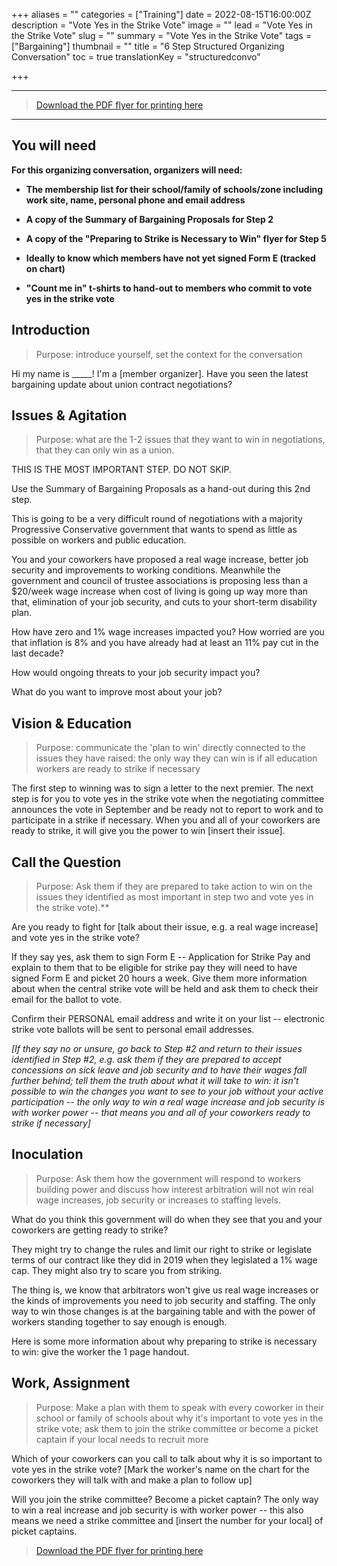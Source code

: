 +++
aliases = ""
categories = ["Training"]
date = 2022-08-15T16:00:00Z
description = "Vote Yes in the Strike Vote"
image = ""
lead = "Vote Yes in the Strike Vote"
slug = ""
summary = "Vote Yes in the Strike Vote"
tags = ["Bargaining"]
thumbnail = ""
title = "6 Step Structured Organizing Conversation"
toc = true
translationKey = "structuredconvo"

+++

--- 
> [Download the PDF flyer for printing here](/img/OSBCU_6_Step_Structured_Organizing_Conversation_Vote_Yes_in_Strike_Vote_2022_08_15.docx)

---

## You will need

**For this organizing conversation, organizers will need:**

-   **The membership list for their school/family of schools/zone
    including work site, name, personal phone and email address**

-   **A copy of the Summary of Bargaining Proposals for Step 2**

-   **A copy of the "Preparing to Strike is Necessary to Win" flyer for
    Step 5**

-   **Ideally to know which members have not yet signed Form E (tracked
    on chart)**

-   **"Count me in" t-shirts to hand-out to members who commit to vote
    yes in the strike vote**

## Introduction

> Purpose: introduce yourself, set the context for the conversation

Hi my name is \_\_\_\_\_! I'm a \[member organizer\]. Have you seen the
latest bargaining update about union contract negotiations?

## Issues & Agitation

> Purpose: what are the 1-2 issues that they want to win in negotiations, that they can only win as a union.

THIS IS THE MOST IMPORTANT STEP. DO NOT SKIP. 

Use the Summary of Bargaining
Proposals as a hand-out during this 2nd step.

This is going to be a very difficult round of negotiations with a
majority Progressive Conservative government that wants to spend as
little as possible on workers and public education.

You and your coworkers have proposed a real wage increase, better job
security and improvements to working conditions. Meanwhile the
government and council of trustee associations is proposing less than a
\$20/week wage increase when cost of living is going up way more than
that, elimination of your job security, and cuts to your short-term
disability plan.

How have zero and 1% wage increases impacted you? How worried are you
that inflation is 8% and you have already had at least an 11% pay cut in
the last decade?

How would ongoing threats to your job security impact you?

What do you want to improve most about your job?

## Vision & Education

> Purpose: communicate the 'plan to win'
directly connected to the issues they have raised: the only way they can
win is if all education workers are ready to strike if necessary

The first step to winning was to sign a letter to the next premier. The
next step is for you to vote yes in the strike vote when the negotiating
committee announces the vote in September and be ready not to report to
work and to participate in a strike if necessary. When you and all of
your coworkers are ready to strike, it will give you the power to win
\[insert their issue\].

## Call the Question

> Purpose: Ask them if they are prepared to take
action to win on the issues they identified as most important in step
two and vote yes in the strike vote).**

Are you ready to fight for \[talk about their issue, e.g. a real wage
increase\] and vote yes in the strike vote?

If they say yes, ask them to sign Form E -- Application for Strike Pay
and explain to them that to be eligible for strike pay they will need to
have signed Form E and picket 20 hours a week. Give them more
information about when the central strike vote will be held and ask them
to check their email for the ballot to vote.

Confirm their PERSONAL email address and write it on your list --
electronic strike vote ballots will be sent to personal email addresses.

*\[If they say no or unsure, go back to Step #2 and return to their
issues identified in Step #2, e.g. ask them if they are prepared to
accept concessions on sick leave and job security and to have their
wages fall further behind; tell them the truth about what it will take
to win: it isn't possible to win the changes you want to see to your job
without your active participation -- the only way to win a real wage
increase and job security is with worker power -- that means you and all
of your coworkers ready to strike if necessary\]*

## Inoculation

> Purpose: Ask them how the government will respond to
workers building power and discuss how interest arbitration will not win
real wage increases, job security or increases to staffing levels.

What do you think this government will do when they see that you and
your coworkers are getting ready to strike?

They might try to change the rules and limit our right to strike or
legislate terms of our contract like they did in 2019 when they
legislated a 1% wage cap. They might also try to scare you from
striking.

The thing is, we know that arbitrators won't give us real wage increases
or the kinds of improvements you need to job security and staffing. The
only way to win those changes is at the bargaining table and with the
power of workers standing together to say enough is enough.

Here is some more information about why preparing to strike is necessary
to win: give the worker the 1 page handout.

## Work, Assignment

> Purpose: Make a plan with them to speak with
every coworker in their school or family of schools about why it's
important to vote yes in the strike vote; ask them to join the strike
committee or become a picket captain if your local needs to recruit
more

Which of your coworkers can you call to talk about why it is so
important to vote yes in the strike vote? \[Mark the worker's name on
the chart for the coworkers they will talk with and make a plan to
follow up\]

Will you join the strike committee? Become a picket captain? The only
way to win a real increase and job security is with worker power -- this
also means we need a strike committee and \[insert the number for your
local\] of picket captains.


> [Download the PDF flyer for printing here](/img/OSBCU_6_Step_Structured_Organizing_Conversation_Vote_Yes_in_Strike_Vote_2022_08_15.docx)
